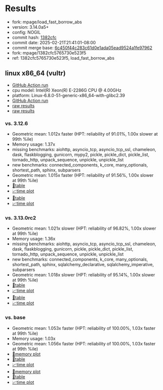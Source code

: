 # Results

- fork: mpage/load_fast_borrow_abs
- version: 3.14.0a5+
- config: NOGIL
- commit hash: [1382cfc](https://github.com/mpage/cpython/commit/1382cfc)
- commit date: 2025-02-21T21:41:01-08:00
- commit merge base: [6c450f44c283c61d0e1ada05ead9524a1fe97962](https://github.com/python/cpython/commit/6c450f44c283c61d0e1ada05ead9524a1fe97962)
- fork: mpage/1382cfc5765730e523f5
- ref: 1382cfc5765730e523f5, load_fast_borrow_abs

## linux x86_64 (vultr)

- [GitHub Action run](https://github.com/facebookexperimental/free-threading-benchmarking/actions/runs/13470658959)
- cpu model: Intel(R) Xeon(R) E-2286G CPU @ 4.00GHz
- platform: Linux-6.8.0-51-generic-x86_64-with-glibc2.39
- [GitHub Action run](https://github.com/facebookexperimental/free-threading-benchmarking/actions/runs/13554528936)
- [raw results](bm-20250221-vultr-x86_64-mpage-1382cfc5765730e523f5-3.14.0a5%2B-1382cfc.json)
- [raw results](bm-20250221-vultr-x86_64-mpage-load_fast_borrow_abs-3.14.0a5%2B-1382cfc.json)

### vs. 3.12.6

- Geometric mean: 1.012x faster (HPT: reliability of 91.01%, 1.00x slower at 99th %ile)
- Memory usage: 1.37x
- missing benchmarks: aiohttp, asyncio_tcp, asyncio_tcp_ssl, chameleon, dask, flaskblogging, gunicorn, mypy2, pickle, pickle_dict, pickle_list, tornado_http, unpack_sequence, unpickle, unpickle_list
- new benchmarks: connected_components, k_core, many_optionals, shortest_path, sphinx, subparsers
- Geometric mean: 1.015x faster (HPT: reliability of 91.56%, 1.00x slower at 99th %ile)
- [📄table](bm-20250221-vultr-x86_64-mpage-1382cfc5765730e523f5-3.14.0a5%2B-1382cfc-vs-3.12.6.md)
- [📈time plot](bm-20250221-vultr-x86_64-mpage-1382cfc5765730e523f5-3.14.0a5%2B-1382cfc-vs-3.12.6.svg)
- [📄table](bm-20250221-vultr-x86_64-mpage-load_fast_borrow_abs-3.14.0a5%2B-1382cfc-vs-3.12.6.md)
- [📈time plot](bm-20250221-vultr-x86_64-mpage-load_fast_borrow_abs-3.14.0a5%2B-1382cfc-vs-3.12.6.svg)

### vs. 3.13.0rc2

- Geometric mean: 1.021x slower (HPT: reliability of 96.82%, 1.00x slower at 99th %ile)
- Memory usage: 1.36x
- missing benchmarks: aiohttp, asyncio_tcp, asyncio_tcp_ssl, chameleon, dask, flaskblogging, gunicorn, pickle, pickle_dict, pickle_list, tornado_http, unpack_sequence, unpickle, unpickle_list
- new benchmarks: connected_components, k_core, many_optionals, shortest_path, sphinx, sqlalchemy_declarative, sqlalchemy_imperative, subparsers
- Geometric mean: 1.018x slower (HPT: reliability of 95.14%, 1.00x slower at 99th %ile)
- [📄table](bm-20250221-vultr-x86_64-mpage-1382cfc5765730e523f5-3.14.0a5%2B-1382cfc-vs-3.13.0rc2.md)
- [📈time plot](bm-20250221-vultr-x86_64-mpage-1382cfc5765730e523f5-3.14.0a5%2B-1382cfc-vs-3.13.0rc2.svg)
- [📄table](bm-20250221-vultr-x86_64-mpage-load_fast_borrow_abs-3.14.0a5%2B-1382cfc-vs-3.13.0rc2.md)
- [📈time plot](bm-20250221-vultr-x86_64-mpage-load_fast_borrow_abs-3.14.0a5%2B-1382cfc-vs-3.13.0rc2.svg)

### vs. base

- Geometric mean: 1.053x faster (HPT: reliability of 100.00%, 1.03x faster at 99th %ile)
- Memory usage: 1.03x
- Geometric mean: 1.056x faster (HPT: reliability of 100.00%, 1.03x faster at 99th %ile)
- [🧠memory plot](bm-20250221-vultr-x86_64-mpage-1382cfc5765730e523f5-3.14.0a5%2B-1382cfc-vs-base-mem.svg)
- [📄table](bm-20250221-vultr-x86_64-mpage-1382cfc5765730e523f5-3.14.0a5%2B-1382cfc-vs-base.md)
- [📈time plot](bm-20250221-vultr-x86_64-mpage-1382cfc5765730e523f5-3.14.0a5%2B-1382cfc-vs-base.svg)
- [🧠memory plot](bm-20250221-vultr-x86_64-mpage-load_fast_borrow_abs-3.14.0a5%2B-1382cfc-vs-base-mem.svg)
- [📄table](bm-20250221-vultr-x86_64-mpage-load_fast_borrow_abs-3.14.0a5%2B-1382cfc-vs-base.md)
- [📈time plot](bm-20250221-vultr-x86_64-mpage-load_fast_borrow_abs-3.14.0a5%2B-1382cfc-vs-base.svg)

